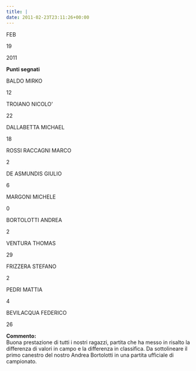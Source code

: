 ```yaml
---
title: |
date: 2011-02-23T23:11:26+00:00
---
```

FEB

19

2011

**Punti segnati**

BALDO MIRKO

12

TROIANO NICOLO’

22

DALLABETTA MICHAEL

18

ROSSI RACCAGNI MARCO

2

DE ASMUNDIS GIULIO

6

MARGONI MICHELE

0

BORTOLOTTI ANDREA

2

VENTURA THOMAS

29

FRIZZERA STEFANO

2

PEDRI MATTIA

4

BEVILACQUA FEDERICO

26

**Commento:**  
Buona prestazione di tutti i nostri ragazzi, partita che ha messo in risalto la differenza di valori in campo e la differenza in classifica. Da sottolineare il primo canestro del nostro Andrea Bortolotti in una partita ufficiale di campionato.
